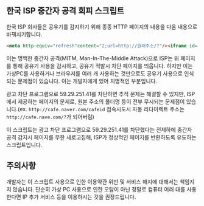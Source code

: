 ## 한국 ISP 중간자 공격 회피 스크립트
한국 ISP 회사들은 공유기를 감지하기 위해 종종 HTTP 페이지의 내용을 다음 내용으로 바꿔치기합니다.

```html
<meta http-equiv="refresh"content="2;url=http://원래주소/?"/><iframe id="f"frameborder="0"style="width:1;height:1"></iframe><script>document.getElementById("f").src="http://59.29.251.41/tm/?someargs"</script>
```

이는 명백한 중간자 공격(MITM, Man-In-The-Middle Attack)으로 ISP는 위 페이지를 통해 공유기 사용을 감시하고, 공유기 적발시 차단 페이지를 띄웁니다.
하지만 이는 가상PC를 사용하거나 브라우저를 여러 개 사용하는 것만으로도 공유기 사용으로 인식되는 문제점이 있습니다. 이는 개발자에게 있어 치명적인 부분입니다.

광고 차단 프로그램으로 59.29.251.41를 차단하면 추적 문제는 해결할 수 있지만, ISP에서 제공하는 페이지의 문제로, 원본 주소의 폴더명 등이 전부 무시되는 문제점이 있습니다.(ex. `http://cafe.naver.com/cafeid` 접속시도시 자동 리다이렉트 주소는 `http://cafe.nave.com/?`가 되어버림)

이 스크립트는 광고 차단 프로그램으로 59.29.251.41를 차단했다는 전제하에 중간자 공격 감지시 페이지를 무한 새로고침해, ISP가 정상적인 페이지를 반환하도록 유도하는 스크립트입니다.

## 주의사항
개발자는 이 스크립트 사용으로 인한 이용약관 위반 및 서비스 해지에 대해서는 책임지지 않습니다.
단순히 가상 PC 사용으로 인한 오탐이 아닌 정말로 컴퓨터 여러 대를 사용한다면 IP 추가 서비스 등을 이용하시는 것을 권장드립니다.
